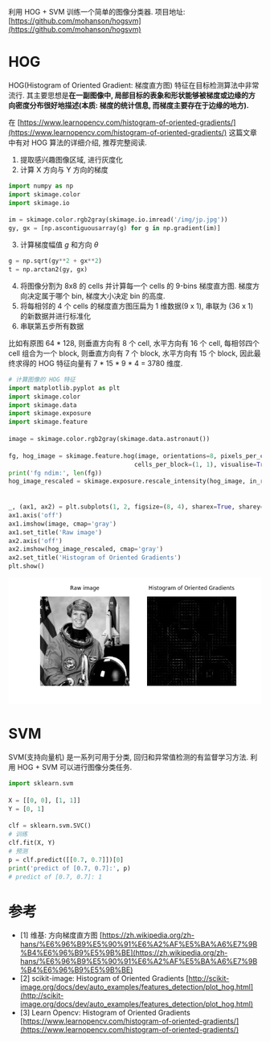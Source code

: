 利用 HOG + SVM 训练一个简单的图像分类器. 项目地址: [https://github.com/mohanson/hogsvm](https://github.com/mohanson/hogsvm)

# HOG

HOG(Histogram of Oriented Gradient: 梯度直方图) 特征在目标检测算法中非常流行. 其主要思想是**在一副图像中, 局部目标的表象和形状能够被梯度或边缘的方向密度分布很好地描述(本质: 梯度的统计信息, 而梯度主要存在于边缘的地方).**

在 [https://www.learnopencv.com/histogram-of-oriented-gradients/](https://www.learnopencv.com/histogram-of-oriented-gradients/) 这篇文章中有对 HOG 算法的详细介绍, 推荐完整阅读.


1. 提取感兴趣图像区域, 进行灰度化
2. 计算 X 方向与 Y 方向的梯度
```py
import numpy as np
import skimage.color
import skimage.io

im = skimage.color.rgb2gray(skimage.io.imread('/img/jp.jpg'))
gy, gx = [np.ascontiguousarray(g) for g in np.gradient(im)]
```
3. 计算梯度幅值 $g$ 和方向 $\theta$
```py
g = np.sqrt(gy**2 + gx**2)
t = np.arctan2(gy, gx)
```
4. 将图像分割为 8x8 的 cells 并计算每一个 cells 的 9-bins 梯度直方图. 梯度方向决定属于哪个 bin, 梯度大小决定 bin 的高度.
5. 将每相邻的 4 个 cells 的梯度直方图压扁为 1 维数据(9 x 1), 串联为 (36 x 1) 的新数据并进行标准化
6. 串联第五步所有数据

比如有原图 64 * 128, 则垂直方向有 8 个 cell, 水平方向有 16 个 cell, 每相邻四个 cell 组合为一个 block, 则垂直方向有 7 个 block, 水平方向有 15 个 block, 因此最终求得的 HOG 特征向量有 7 * 15 * 9 * 4 = 3780 维度.

```py
# 计算图像的 HOG 特征
import matplotlib.pyplot as plt
import skimage.color
import skimage.data
import skimage.exposure
import skimage.feature

image = skimage.color.rgb2gray(skimage.data.astronaut())

fg, hog_image = skimage.feature.hog(image, orientations=8, pixels_per_cell=(16, 16),
                                   cells_per_block=(1, 1), visualise=True)
print('fg ndim:', len(fg))
hog_image_rescaled = skimage.exposure.rescale_intensity(hog_image, in_range=(0, 10))


_, (ax1, ax2) = plt.subplots(1, 2, figsize=(8, 4), sharex=True, sharey=True)
ax1.axis('off')
ax1.imshow(image, cmap='gray')
ax1.set_title('Raw image')
ax2.axis('off')
ax2.imshow(hog_image_rescaled, cmap='gray')
ax2.set_title('Histogram of Oriented Gradients')
plt.show()
```

![img](/img/daze/ml/hog/astronaut.png)

# SVM

SVM(支持向量机) 是一系列可用于分类, 回归和异常值检测的有监督学习方法. 利用 HOG + SVM 可以进行图像分类任务.

```py
import sklearn.svm

X = [[0, 0], [1, 1]]
Y = [0, 1]

clf = sklearn.svm.SVC()
# 训练
clf.fit(X, Y)
# 预测
p = clf.predict([[0.7, 0.7]])[0]
print('predict of [0.7, 0.7]:', p)
# predict of [0.7, 0.7]: 1
```

# 参考
- [1] 维基: 方向梯度直方图 [https://zh.wikipedia.org/zh-hans/%E6%96%B9%E5%90%91%E6%A2%AF%E5%BA%A6%E7%9B%B4%E6%96%B9%E5%9B%BE](https://zh.wikipedia.org/zh-hans/%E6%96%B9%E5%90%91%E6%A2%AF%E5%BA%A6%E7%9B%B4%E6%96%B9%E5%9B%BE)
- [2] scikit-image: Histogram of Oriented Gradients [http://scikit-image.org/docs/dev/auto_examples/features_detection/plot_hog.html](http://scikit-image.org/docs/dev/auto_examples/features_detection/plot_hog.html)
- [3] Learn Opencv: Histogram of Oriented Gradients [https://www.learnopencv.com/histogram-of-oriented-gradients/](https://www.learnopencv.com/histogram-of-oriented-gradients/)
